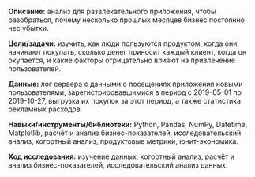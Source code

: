 **Описание:** анализ для развлекательного приложения, чтобы разобраться, почему несколько прошлых месяцев бизнес постоянно нес убытки.

**Цели/задачи:** изучить, как люди пользуются продуктом, когда они начинают покупать, сколько денег приносит каждый клиент, когда он окупается, и какие факторы отрицательно влияют на привлечение пользователей.

**Данные:** лог сервера с данными о посещениях приложения новыми пользователями, зарегистрировавшимися в период с 2019-05-01 по 2019-10-27, выгрузка их покупок за этот период, а также статистика рекламных расходов.

**Навыки/инструменты/библиотеки:** Python, Pandas, NumPy, Datetime, Matplotlib, расчёт и анализ бизнес-показателей, исследовательский анализ, когортный анализ, продуктовые метрики, юнит-экономика.

**Ход исследования:** изучение данных, когортный анализ, расчёт и анализ бизнес-показателей, исследовательский анализ данных.
